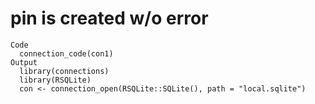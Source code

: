 # pin is created w/o error

    Code
      connection_code(con1)
    Output
      library(connections)
      library(RSQLite)
      con <- connection_open(RSQLite::SQLite(), path = "local.sqlite")

